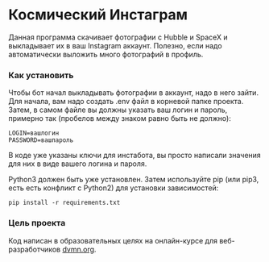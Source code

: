 # Космический Инстаграм
Данная программа скачивает фотографии с Hubble и SpaceX и выкладывает их в ваш Instagram аккаунт. Полезно, если надо автоматически выложить много фотографий в профиль.
### Как установить
Чтобы бот начал выкладывать фотографии в аккаунт, надо в него зайти. Для начала, вам надо создать .env файл в корневой папке проекта. Затем, в самом файле вы должны указать ваш логин и пароль, примерно так (пробелов между знаком равно быть не должно):
```
LOGIN=вашлогин
PASSWORD=вашпароль
```
В коде уже указаны ключи для инстабота, вы просто написали значения для них в виде вашего логина и пароля.

Python3 должен быть уже установлен. Затем используйте pip (или pip3, есть есть конфликт с Python2) для установки зависимостей:
```
pip install -r requirements.txt
```
### Цель проекта
Код написан в образовательных целях на онлайн-курсе для веб-разработчиков [dvmn.org](https://dvmn.org/).
